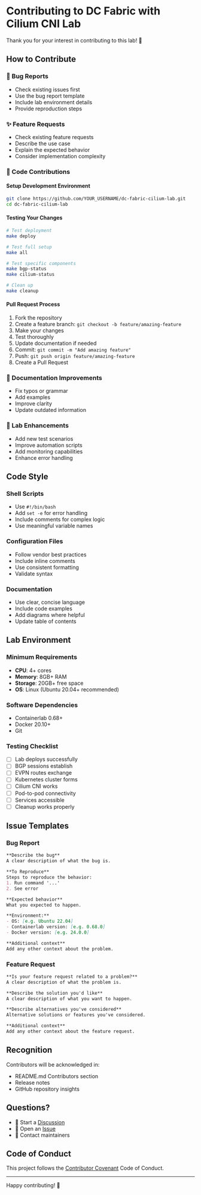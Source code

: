 # Contributing to DC Fabric with Cilium CNI Lab

Thank you for your interest in contributing to this lab! 🎉

## How to Contribute

### 🐛 Bug Reports
- Check existing issues first
- Use the bug report template
- Include lab environment details
- Provide reproduction steps

### ✨ Feature Requests
- Check existing feature requests
- Describe the use case
- Explain the expected behavior
- Consider implementation complexity

### 🔧 Code Contributions

#### Setup Development Environment
```bash
git clone https://github.com/YOUR_USERNAME/dc-fabric-cilium-lab.git
cd dc-fabric-cilium-lab
```

#### Testing Your Changes
```bash
# Test deployment
make deploy

# Test full setup
make all

# Test specific components
make bgp-status
make cilium-status

# Clean up
make cleanup
```

#### Pull Request Process
1. Fork the repository
2. Create a feature branch: `git checkout -b feature/amazing-feature`
3. Make your changes
4. Test thoroughly
5. Update documentation if needed
6. Commit: `git commit -m "Add amazing feature"`
7. Push: `git push origin feature/amazing-feature`
8. Create a Pull Request

### 📝 Documentation Improvements
- Fix typos or grammar
- Add examples
- Improve clarity
- Update outdated information

### 🧪 Lab Enhancements
- Add new test scenarios
- Improve automation scripts
- Add monitoring capabilities
- Enhance error handling

## Code Style

### Shell Scripts
- Use `#!/bin/bash`
- Add `set -e` for error handling
- Include comments for complex logic
- Use meaningful variable names

### Configuration Files
- Follow vendor best practices
- Include inline comments
- Use consistent formatting
- Validate syntax

### Documentation
- Use clear, concise language
- Include code examples
- Add diagrams where helpful
- Update table of contents

## Lab Environment

### Minimum Requirements
- **CPU**: 4+ cores
- **Memory**: 8GB+ RAM
- **Storage**: 20GB+ free space
- **OS**: Linux (Ubuntu 20.04+ recommended)

### Software Dependencies
- Containerlab 0.68+
- Docker 20.10+
- Git

### Testing Checklist
- [ ] Lab deploys successfully
- [ ] BGP sessions establish
- [ ] EVPN routes exchange
- [ ] Kubernetes cluster forms
- [ ] Cilium CNI works
- [ ] Pod-to-pod connectivity
- [ ] Services accessible
- [ ] Cleanup works properly

## Issue Templates

### Bug Report
```markdown
**Describe the bug**
A clear description of what the bug is.

**To Reproduce**
Steps to reproduce the behavior:
1. Run command '...'
2. See error

**Expected behavior**
What you expected to happen.

**Environment:**
- OS: [e.g. Ubuntu 22.04]
- Containerlab version: [e.g. 0.68.0]
- Docker version: [e.g. 24.0.0]

**Additional context**
Add any other context about the problem.
```

### Feature Request
```markdown
**Is your feature request related to a problem?**
A clear description of what the problem is.

**Describe the solution you'd like**
A clear description of what you want to happen.

**Describe alternatives you've considered**
Alternative solutions or features you've considered.

**Additional context**
Add any other context about the feature request.
```

## Recognition

Contributors will be acknowledged in:
- README.md Contributors section
- Release notes
- GitHub repository insights

## Questions?

- 💬 Start a [Discussion](https://github.com/YOUR_USERNAME/dc-fabric-cilium-lab/discussions)
- 🐛 Open an [Issue](https://github.com/YOUR_USERNAME/dc-fabric-cilium-lab/issues)
- 📧 Contact maintainers

## Code of Conduct

This project follows the [Contributor Covenant](https://www.contributor-covenant.org/) Code of Conduct.

---

Happy contributing! 🚀
